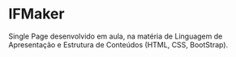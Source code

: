 # IFMaker
Single Page desenvolvido em aula, na matéria de Linguagem de Apresentação e Estrutura de Conteúdos (HTML, CSS, BootStrap).
